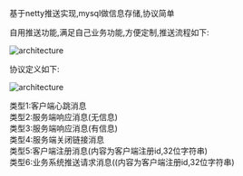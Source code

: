 基于netty推送实现,mysql做信息存储,协议简单

自用推送功能,满足自己业务功能,方便定制,推送流程如下:

![architecture](https://gitee.com/yanbin_yb/pushservice/raw/master/push/流程.png)

协议定义如下:

![architecture](https://gitee.com/yanbin_yb/pushservice/raw/master/push/协议.png)

类型1:客户端心跳消息<BR>
类型2:服务端响应消息(无信息)<BR>
类型3:服务端响应消息(有信息)<BR>
类型4:服务端关闭链接消息<BR>
类型5:客户端注册消息(内容为客户端注册id,32位字符串)<BR>
类型6:业务系统推送请求消息((内容为客户端注册id,32位字符串)<BR>




